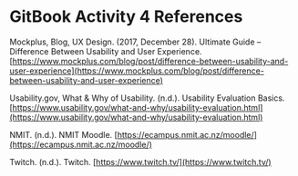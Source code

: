 # GitBook Activity 4 References

Mockplus, Blog, UX Design. \(2017, December 28\). Ultimate Guide – Difference Between Usability and User Experience. [https://www.mockplus.com/blog/post/difference-between-usability-and-user-experience](https://www.mockplus.com/blog/post/difference-between-usability-and-user-experience)

Usability.gov, What & Why of Usability. \(n.d.\). Usability Evaluation Basics. [https://www.usability.gov/what-and-why/usability-evaluation.html](https://www.usability.gov/what-and-why/usability-evaluation.html)

NMIT. \(n.d.\). NMIT Moodle. [https://ecampus.nmit.ac.nz/moodle/](https://ecampus.nmit.ac.nz/moodle/)

Twitch. \(n.d.\). Twitch. [https://www.twitch.tv/](https://www.twitch.tv/)

